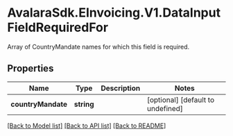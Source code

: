 # AvalaraSdk.EInvoicing.V1.DataInputFieldRequiredFor
Array of CountryMandate names for which this field is required.

## Properties

Name | Type | Description | Notes
------------ | ------------- | ------------- | -------------
**countryMandate** | **string** |  | [optional] [default to undefined]

[[Back to Model list]](../../../README.md#documentation-for-models) [[Back to API list]](../../../README.md#documentation-for-api-endpoints) [[Back to README]](../../../README.md)


